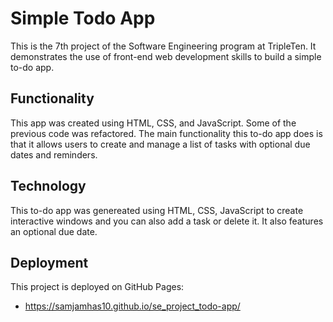 # Simple Todo App

This is the 7th project of the Software Engineering program at TripleTen. It demonstrates the use of front-end web development skills to build a simple to-do app.

## Functionality

This app was created using HTML, CSS, and JavaScript. Some of the previous code was refactored. The main functionality this to-do app does is that it allows users to create and manage a list of tasks with optional due dates and reminders. 

## Technology

This to-do app was genereated using HTML, CSS, JavaScript to create interactive windows and you can also add a task or delete it. It also features an optional due date. 

## Deployment

This project is deployed on GitHub Pages:

- https://samjamhas10.github.io/se_project_todo-app/
